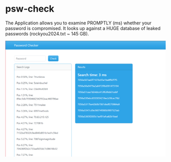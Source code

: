 # psw-check
The Application allows you to examine PROMPTLY (ms) whether your password is compromised. It looks up against a HUGE database of leaked passwords (rockyou2024.txt ~ 145 GB). 

![alt text](password_checker.png)
